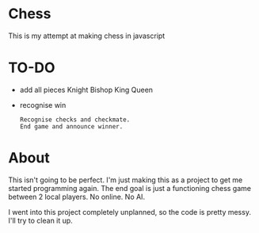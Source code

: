 # Chess
This is my attempt at making chess in javascript


# TO-DO
- add all pieces
      Knight
      Bishop
      King
      Queen
      
- recognise win

      Recognise checks and checkmate.
      End game and announce winner.
      
# About
This isn't going to be perfect. I'm just making this as a project to get me started programming again. The end goal is just a functioning chess game between 2 local players. No online. No AI. 

I went into this project completely unplanned, so the code is pretty messy. I'll try to clean it up.
